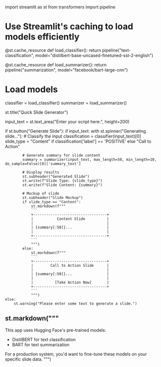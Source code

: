 import streamlit as st
from transformers import pipeline

# Use Streamlit's caching to load models efficiently
@st.cache_resource
def load_classifier():
    return pipeline("text-classification", model="distilbert-base-uncased-finetuned-sst-2-english")

@st.cache_resource
def load_summarizer():
    return pipeline("summarization", model="facebook/bart-large-cnn")

# Load models
classifier = load_classifier()
summarizer = load_summarizer()

st.title("Quick Slide Generator")

input_text = st.text_area("Enter your script here:", height=200)

if st.button("Generate Slide"):
    if input_text:
        with st.spinner("Generating slide..."):
            # Classify the input
            classification = classifier(input_text)[0]
            slide_type = "Content" if classification['label'] == 'POSITIVE' else "Call to Action"

            # Generate summary for slide content
            summary = summarizer(input_text, max_length=50, min_length=10, do_sample=False)[0]['summary_text']

            # Display results
            st.subheader("Generated Slide")
            st.write(f"Slide Type: {slide_type}")
            st.write(f"Slide Content: {summary}")

            # Mockup of slide
            st.subheader("Slide Mockup")
            if slide_type == "Content":
                st.markdown(f"""
                ```
                +----------------------------------+
                |           Content Slide          |
                |                                  |
                | {summary[:50]}...                |
                |                                  |
                +----------------------------------+
                ```
                """)
            else:
                st.markdown(f"""
                ```
                +----------------------------------+
                |        Call to Action Slide      |
                |                                  |
                | {summary[:50]}...                |
                |                                  |
                |          [Take Action Now]       |
                +----------------------------------+
                ```
                """)
    else:
        st.warning("Please enter some text to generate a slide.")

st.markdown("""
---
This app uses Hugging Face's pre-trained models:
- DistilBERT for text classification
- BART for text summarization

For a production system, you'd want to fine-tune these models on your specific slide data.
""")